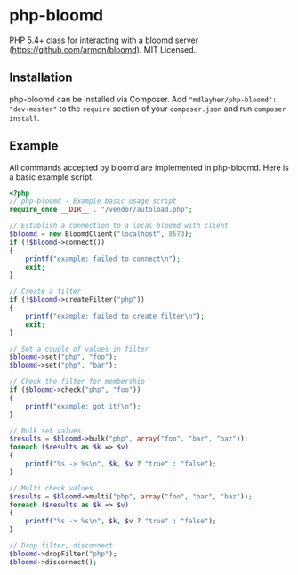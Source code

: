 php-bloomd
==========

PHP 5.4+ class for interacting with a bloomd server (https://github.com/armon/bloomd).  MIT Licensed.

Installation
------------

php-bloomd can be installed via Composer.  Add `"mdlayher/php-bloomd": "dev-master"` to the `require` section
of your `composer.json` and run `composer install`.

Example
-------

All commands accepted by bloomd are implemented in php-bloomd.  Here is a basic example script.

```php
<?php
// php-bloomd - Example basic usage script
require_once __DIR__ . "/vendor/autoload.php";

// Establish a connection to a local bloomd with client
$bloomd = new BloomdClient("localhost", 8673);
if (!$bloomd->connect())
{
	printf("example: failed to connect\n");
	exit;
}

// Create a filter
if (!$bloomd->createFilter("php"))
{
	printf("example: failed to create filter\n");
	exit;
}

// Set a couple of values in filter
$bloomd->set("php", "foo");
$bloomd->set("php", "bar");

// Check the filter for membership
if ($bloomd->check("php", "foo"))
{
	printf("example: got it!\n");
}

// Bulk set values
$results = $bloomd->bulk("php", array("foo", "bar", "baz"));
foreach ($results as $k => $v)
{
	printf("%s -> %s\n", $k, $v ? "true" : "false");
}

// Multi check values
$results = $bloomd->multi("php", array("foo", "bar", "baz"));
foreach ($results as $k => $v)
{
	printf("%s -> %s\n", $k, $v ? "true" : "false");
}

// Drop filter, disconnect
$bloomd->dropFilter("php");
$bloomd->disconnect();
```

